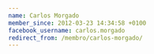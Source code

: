 ```yaml
---
name: Carlos Morgado
member_since: 2012-03-23 14:34:58 +0100
facebook_username: carlos.morgado
redirect_from: /membro/carlos-morgado/
---
```

